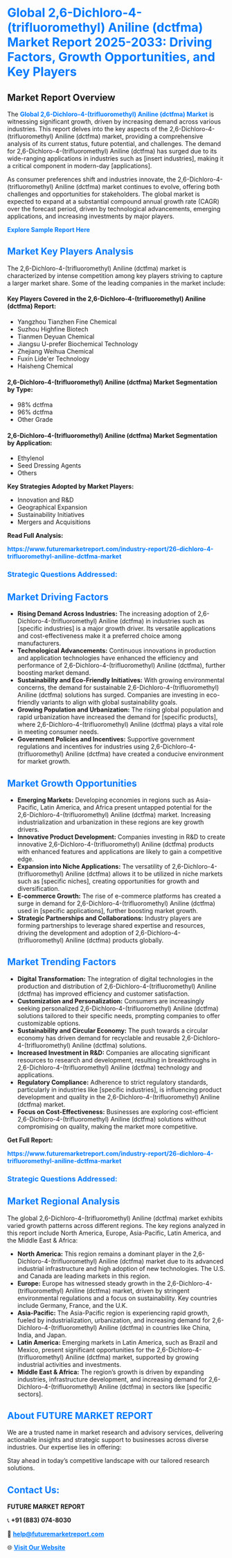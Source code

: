 <h1 style="color: #007BFF;">Global 2,6-Dichloro-4-(trifluoromethyl) Aniline (dctfma) Market Report 2025-2033: Driving Factors, Growth Opportunities, and Key Players</h1>

<section id="overview">
<h2>Market Report Overview</h2>
<p>The <a href="https://www.futuremarketreport.com/industry-report/26-dichloro-4-trifluoromethyl-aniline-dctfma-market" style="color: #007BFF; text-decoration: none;"><strong>Global 2,6-Dichloro-4-(trifluoromethyl) Aniline (dctfma) Market</strong></a> is witnessing significant growth, driven by increasing demand across various industries. This report delves into the key aspects of the 2,6-Dichloro-4-(trifluoromethyl) Aniline (dctfma) market, providing a comprehensive analysis of its current status, future potential, and challenges. The demand for 2,6-Dichloro-4-(trifluoromethyl) Aniline (dctfma) has surged due to its wide-ranging applications in industries such as [insert industries], making it a critical component in modern-day [applications].</p>
<p>As consumer preferences shift and industries innovate, the 2,6-Dichloro-4-(trifluoromethyl) Aniline (dctfma) market continues to evolve, offering both challenges and opportunities for stakeholders. The global market is expected to expand at a substantial compound annual growth rate (CAGR) over the forecast period, driven by technological advancements, emerging applications, and increasing investments by major players.</p>
</section>

<section id="overview">
<p><a href="https://www.futuremarketreport.com/request-sample/reportId=49159" style="color: #007BFF; text-decoration: none;"><strong>Explore Sample Report Here</strong></a></p>
</section>

<section id="key-players">
<h2 style="color: #007BFF;">Market Key Players Analysis</h2>
<p>The 2,6-Dichloro-4-(trifluoromethyl) Aniline (dctfma) market is characterized by intense competition among key players striving to capture a larger market share. Some of the leading companies in the market include:</p>
<h4>Key Players Covered in the 2,6-Dichloro-4-(trifluoromethyl) Aniline (dctfma) Report:</h4>
<ul><li>Yangzhou Tianzhen Fine Chemical</li><li>Suzhou Highfine Biotech</li><li>Tianmen Deyuan Chemical</li><li>Jiangsu U-prefer Biochemical Technology</li><li>Zhejiang Weihua Chemical</li><li>Fuxin Lide&#039;er Technology</li><li>Haisheng Chemical</li></ul>
<h4>2,6-Dichloro-4-(trifluoromethyl) Aniline (dctfma) Market Segmentation by Type:</h4>
<ul><li>98% dctfma</li><li>96% dctfma</li><li>Other Grade</li></ul>

<h4>2,6-Dichloro-4-(trifluoromethyl) Aniline (dctfma) Market Segmentation by Application:</h4>
<ul><li>Ethylenol</li><li>Seed Dressing Agents</li><li>Others</li></ul>
<p><strong>Key Strategies Adopted by Market Players:</strong></p>
<ul>
<li>Innovation and R&D</li>
<li>Geographical Expansion</li>
<li>Sustainability Initiatives</li>
<li>Mergers and Acquisitions</li>
</ul>
</section>

<section>
<p><strong>Read Full Analysis: </strong></p><a href="https://www.futuremarketreport.com/industry-report/26-dichloro-4-trifluoromethyl-aniline-dctfma-market" style="color: #007BFF; text-decoration: none;"><strong>https://www.futuremarketreport.com/industry-report/26-dichloro-4-trifluoromethyl-aniline-dctfma-market</strong></a>
<h3 style="color: #007BFF;">Strategic Questions Addressed:</h3>
</section>

<section id="driving-factors">
<h2 style="color: #007BFF;">Market Driving Factors</h2>
<ul>
<li><strong>Rising Demand Across Industries:</strong> The increasing adoption of 2,6-Dichloro-4-(trifluoromethyl) Aniline (dctfma) in industries such as [specific industries] is a major growth driver. Its versatile applications and cost-effectiveness make it a preferred choice among manufacturers.</li>
<li><strong>Technological Advancements:</strong> Continuous innovations in production and application technologies have enhanced the efficiency and performance of 2,6-Dichloro-4-(trifluoromethyl) Aniline (dctfma), further boosting market demand.</li>
<li><strong>Sustainability and Eco-Friendly Initiatives:</strong> With growing environmental concerns, the demand for sustainable 2,6-Dichloro-4-(trifluoromethyl) Aniline (dctfma) solutions has surged. Companies are investing in eco-friendly variants to align with global sustainability goals.</li>
<li><strong>Growing Population and Urbanization:</strong> The rising global population and rapid urbanization have increased the demand for [specific products], where 2,6-Dichloro-4-(trifluoromethyl) Aniline (dctfma) plays a vital role in meeting consumer needs.</li>
<li><strong>Government Policies and Incentives:</strong> Supportive government regulations and incentives for industries using 2,6-Dichloro-4-(trifluoromethyl) Aniline (dctfma) have created a conducive environment for market growth.</li>
</ul>
</section>

<section id="growth-opportunities">
<h2 style="color: #007BFF;">Market Growth Opportunities</h2>
<ul>
<li><strong>Emerging Markets:</strong> Developing economies in regions such as Asia-Pacific, Latin America, and Africa present untapped potential for the 2,6-Dichloro-4-(trifluoromethyl) Aniline (dctfma) market. Increasing industrialization and urbanization in these regions are key growth drivers.</li>
<li><strong>Innovative Product Development:</strong> Companies investing in R&D to create innovative 2,6-Dichloro-4-(trifluoromethyl) Aniline (dctfma) products with enhanced features and applications are likely to gain a competitive edge.</li>
<li><strong>Expansion into Niche Applications:</strong> The versatility of 2,6-Dichloro-4-(trifluoromethyl) Aniline (dctfma) allows it to be utilized in niche markets such as [specific niches], creating opportunities for growth and diversification.</li>
<li><strong>E-commerce Growth:</strong> The rise of e-commerce platforms has created a surge in demand for 2,6-Dichloro-4-(trifluoromethyl) Aniline (dctfma) used in [specific applications], further boosting market growth.</li>
<li><strong>Strategic Partnerships and Collaborations:</strong> Industry players are forming partnerships to leverage shared expertise and resources, driving the development and adoption of 2,6-Dichloro-4-(trifluoromethyl) Aniline (dctfma) products globally.</li>
</ul>
</section>

<section id="trending-factors">
<h2 style="color: #007BFF;">Market Trending Factors</h2>
<ul>
<li><strong>Digital Transformation:</strong> The integration of digital technologies in the production and distribution of 2,6-Dichloro-4-(trifluoromethyl) Aniline (dctfma) has improved efficiency and customer satisfaction.</li>
<li><strong>Customization and Personalization:</strong> Consumers are increasingly seeking personalized 2,6-Dichloro-4-(trifluoromethyl) Aniline (dctfma) solutions tailored to their specific needs, prompting companies to offer customizable options.</li>
<li><strong>Sustainability and Circular Economy:</strong> The push towards a circular economy has driven demand for recyclable and reusable 2,6-Dichloro-4-(trifluoromethyl) Aniline (dctfma) solutions.</li>
<li><strong>Increased Investment in R&D:</strong> Companies are allocating significant resources to research and development, resulting in breakthroughs in 2,6-Dichloro-4-(trifluoromethyl) Aniline (dctfma) technology and applications.</li>
<li><strong>Regulatory Compliance:</strong> Adherence to strict regulatory standards, particularly in industries like [specific industries], is influencing product development and quality in the 2,6-Dichloro-4-(trifluoromethyl) Aniline (dctfma) market.</li>
<li><strong>Focus on Cost-Effectiveness:</strong> Businesses are exploring cost-efficient 2,6-Dichloro-4-(trifluoromethyl) Aniline (dctfma) solutions without compromising on quality, making the market more competitive.</li>
</ul>
</section>

<section>
<p><strong>Get Full Report: </strong></p><a href="https://www.futuremarketreport.com/industry-report/26-dichloro-4-trifluoromethyl-aniline-dctfma-market" style="color: #007BFF; text-decoration: none;"><strong>https://www.futuremarketreport.com/industry-report/26-dichloro-4-trifluoromethyl-aniline-dctfma-market</strong></a>
<h3 style="color: #007BFF;">Strategic Questions Addressed:</h3>
</section>


<section id="regional-analysis">
<h2 style="color: #007BFF;">Market Regional Analysis</h2>
<p>The global 2,6-Dichloro-4-(trifluoromethyl) Aniline (dctfma) market exhibits varied growth patterns across different regions. The key regions analyzed in this report include North America, Europe, Asia-Pacific, Latin America, and the Middle East & Africa:</p>
<ul>
<li><strong>North America:</strong> This region remains a dominant player in the 2,6-Dichloro-4-(trifluoromethyl) Aniline (dctfma) market due to its advanced industrial infrastructure and high adoption of new technologies. The U.S. and Canada are leading markets in this region.</li>
<li><strong>Europe:</strong> Europe has witnessed steady growth in the 2,6-Dichloro-4-(trifluoromethyl) Aniline (dctfma) market, driven by stringent environmental regulations and a focus on sustainability. Key countries include Germany, France, and the U.K.</li>
<li><strong>Asia-Pacific:</strong> The Asia-Pacific region is experiencing rapid growth, fueled by industrialization, urbanization, and increasing demand for 2,6-Dichloro-4-(trifluoromethyl) Aniline (dctfma) in countries like China, India, and Japan.</li>
<li><strong>Latin America:</strong> Emerging markets in Latin America, such as Brazil and Mexico, present significant opportunities for the 2,6-Dichloro-4-(trifluoromethyl) Aniline (dctfma) market, supported by growing industrial activities and investments.</li>
<li><strong>Middle East & Africa:</strong> The region’s growth is driven by expanding industries, infrastructure development, and increasing demand for 2,6-Dichloro-4-(trifluoromethyl) Aniline (dctfma) in sectors like [specific sectors].</li>
</ul>
</section>

<footer>
<h2 style="color: #007BFF;">About FUTURE MARKET REPORT</h2>
<p>We are a trusted name in market research and advisory services, delivering actionable insights and strategic support to businesses across diverse industries. Our expertise lies in offering:</p>

<p>Stay ahead in today’s competitive landscape with our tailored research solutions.</p>

<h2 style="color: #007BFF;">Contact Us:</h2>
<p><strong>FUTURE MARKET REPORT</strong></p>
<p>📞 <strong>+91 (883) 074-8030</strong></p>
<p>📧 <strong><a href="mailto:help@futuremarketreport.com" style="color: #007BFF;">help@futuremarketreport.com</a></strong></p>
<p>🌐 <strong><a href="https://www.futuremarketreport.com/" style="color: #007BFF;">Visit Our Website</a></strong></p>
</footer>